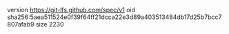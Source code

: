 version https://git-lfs.github.com/spec/v1
oid sha256:5aea511524e0f39f64ff21dcca22e3d89a403513484db17d25b7bcc7807afab9
size 2230

